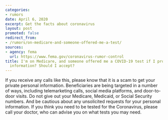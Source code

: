 ```yaml
---
categories:
- rumors
date: April 6, 2020
excerpt: Get the facts about coronavirus
layout: post
promoted: false
redirect_from:
- /rumors/on-medicare-and-someone-offered-me-a-test/
sources:
- agency: fema
  url: https://www.fema.gov/coronavirus-rumor-control
title: I'm on Medicare, and someone offered me a COVID-19 test if I provide my Medicare
  information? Should I accept?
---
```


If you receive any calls like this, please know that it is a scam to get your private personal information. Beneficiaries are being targeted in a number of ways, including telemarketing calls, social media platforms, and door-to-door visits. Do not give out your Medicare, Medicaid, or Social Security numbers. And be cautious about any unsolicited requests for your personal information. If you think you need to be tested for the Coronavirus, please call your doctor, who can advise you on what tests you may need.